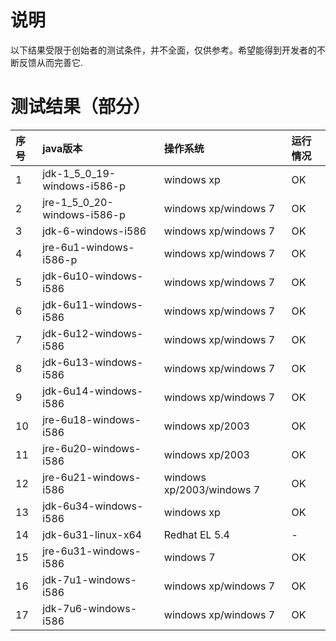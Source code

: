 # 说明 #

以下结果受限于创始者的测试条件，并不全面，仅供参考。希望能得到开发者的不断反馈从而完善它.


# 测试结果（部分） #

| **序号** | **java版本** | **操作系统** | **运行情况** |
|:-------|:-----------|:---------|:---------|
| 1      | jdk-1\_5\_0\_19-windows-i586-p | windows xp | OK       |
| 2      | jre-1\_5\_0\_20-windows-i586-p | windows xp/windows 7 | OK       |
| 3      | jdk-6-windows-i586 | windows xp/windows 7 | OK       |
| 4      | jre-6u1-windows-i586-p | windows xp/windows 7 | OK       |
| 5      | jdk-6u10-windows-i586 | windows xp/windows 7 | OK       |
| 6      | jdk-6u11-windows-i586 | windows xp/windows 7 | OK       |
| 7      | jdk-6u12-windows-i586 | windows xp/windows 7 | OK       |
| 8      | jdk-6u13-windows-i586 | windows xp/windows 7 | OK       |
| 9      | jdk-6u14-windows-i586 | windows xp/windows 7 | OK       |
| 10     | jre-6u18-windows-i586 | windows xp/2003 | OK       |
| 11     | jre-6u20-windows-i586 | windows xp/2003 | OK       |
| 12     | jre-6u21-windows-i586 | windows xp/2003/windows 7 | OK       |
| 13     | jdk-6u34-windows-i586 | windows xp | OK       |
| 14     | jdk-6u31-linux-x64 | Redhat EL 5.4  | -        |
| 15     | jre-6u31-windows-i586 | windows 7 | OK       |
| 16     | jdk-7u1-windows-i586 | windows xp/windows 7 | OK       |
| 17     | jdk-7u6-windows-i586 | windows xp/windows 7 | OK       |

